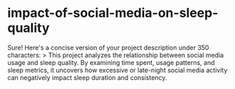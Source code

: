 # impact-of-social-media-on-sleep-quality
Sure! Here's a concise version of your project description under 350 characters:  > This project analyzes the relationship between social media usage and sleep quality. By examining time spent, usage patterns, and sleep metrics, it uncovers how excessive or late-night social media activity can negatively impact sleep duration and consistency.
